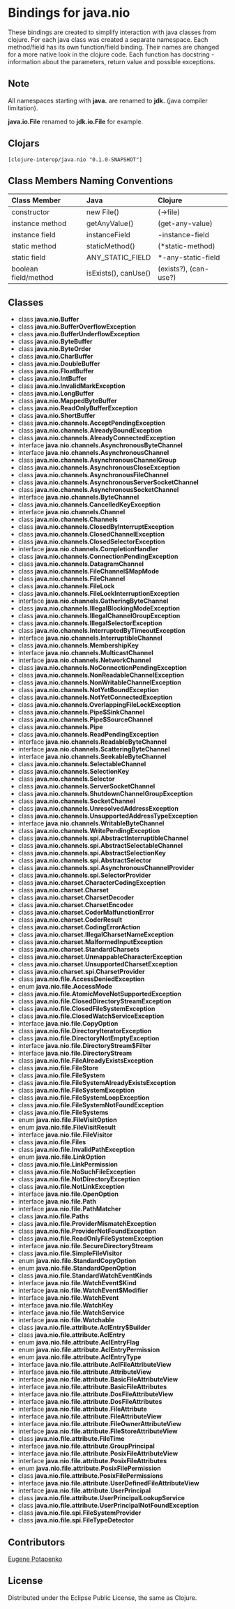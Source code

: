 # Bindings for java.nio

These bindings are created to simplify interaction with java classes from clojure.
For each java class was created a separate namespace.
Each method/field has its own function/field binding.
Their names are changed for a more native look in the clojure code. Each function has docstring - information about the parameters, return value and possible exceptions.

## Note

All namespaces starting with **java.** are renamed to **jdk.** (java compiler limitation). 

**java.io.File** renamed to **jdk.io.File** for example. 




## Clojars

```
[clojure-interop/java.nio "0.1.0-SNAPSHOT"]
```

## Class Members Naming Conventions

| Class Member | Java | Clojure |
|:--|:--|:--|
| constructor | new File() | (->file) |
| instance method | getAnyValue() | (get-any-value) |
| instance field | instanceField | -instance-field |
| static method | staticMethod() | (*static-method) |
| static field | ANY_STATIC_FIELD | *-any-static-field |
| boolean field/method | isExists(), canUse() | (exists?), (can-use?) |

## Classes

- class **java.nio.Buffer**
- class **java.nio.BufferOverflowException**
- class **java.nio.BufferUnderflowException**
- class **java.nio.ByteBuffer**
- class **java.nio.ByteOrder**
- class **java.nio.CharBuffer**
- class **java.nio.DoubleBuffer**
- class **java.nio.FloatBuffer**
- class **java.nio.IntBuffer**
- class **java.nio.InvalidMarkException**
- class **java.nio.LongBuffer**
- class **java.nio.MappedByteBuffer**
- class **java.nio.ReadOnlyBufferException**
- class **java.nio.ShortBuffer**
- class **java.nio.channels.AcceptPendingException**
- class **java.nio.channels.AlreadyBoundException**
- class **java.nio.channels.AlreadyConnectedException**
- interface **java.nio.channels.AsynchronousByteChannel**
- interface **java.nio.channels.AsynchronousChannel**
- class **java.nio.channels.AsynchronousChannelGroup**
- class **java.nio.channels.AsynchronousCloseException**
- class **java.nio.channels.AsynchronousFileChannel**
- class **java.nio.channels.AsynchronousServerSocketChannel**
- class **java.nio.channels.AsynchronousSocketChannel**
- interface **java.nio.channels.ByteChannel**
- class **java.nio.channels.CancelledKeyException**
- interface **java.nio.channels.Channel**
- class **java.nio.channels.Channels**
- class **java.nio.channels.ClosedByInterruptException**
- class **java.nio.channels.ClosedChannelException**
- class **java.nio.channels.ClosedSelectorException**
- interface **java.nio.channels.CompletionHandler**
- class **java.nio.channels.ConnectionPendingException**
- class **java.nio.channels.DatagramChannel**
- class **java.nio.channels.FileChannel$MapMode**
- class **java.nio.channels.FileChannel**
- class **java.nio.channels.FileLock**
- class **java.nio.channels.FileLockInterruptionException**
- interface **java.nio.channels.GatheringByteChannel**
- class **java.nio.channels.IllegalBlockingModeException**
- class **java.nio.channels.IllegalChannelGroupException**
- class **java.nio.channels.IllegalSelectorException**
- class **java.nio.channels.InterruptedByTimeoutException**
- interface **java.nio.channels.InterruptibleChannel**
- class **java.nio.channels.MembershipKey**
- interface **java.nio.channels.MulticastChannel**
- interface **java.nio.channels.NetworkChannel**
- class **java.nio.channels.NoConnectionPendingException**
- class **java.nio.channels.NonReadableChannelException**
- class **java.nio.channels.NonWritableChannelException**
- class **java.nio.channels.NotYetBoundException**
- class **java.nio.channels.NotYetConnectedException**
- class **java.nio.channels.OverlappingFileLockException**
- class **java.nio.channels.Pipe$SinkChannel**
- class **java.nio.channels.Pipe$SourceChannel**
- class **java.nio.channels.Pipe**
- class **java.nio.channels.ReadPendingException**
- interface **java.nio.channels.ReadableByteChannel**
- interface **java.nio.channels.ScatteringByteChannel**
- interface **java.nio.channels.SeekableByteChannel**
- class **java.nio.channels.SelectableChannel**
- class **java.nio.channels.SelectionKey**
- class **java.nio.channels.Selector**
- class **java.nio.channels.ServerSocketChannel**
- class **java.nio.channels.ShutdownChannelGroupException**
- class **java.nio.channels.SocketChannel**
- class **java.nio.channels.UnresolvedAddressException**
- class **java.nio.channels.UnsupportedAddressTypeException**
- interface **java.nio.channels.WritableByteChannel**
- class **java.nio.channels.WritePendingException**
- class **java.nio.channels.spi.AbstractInterruptibleChannel**
- class **java.nio.channels.spi.AbstractSelectableChannel**
- class **java.nio.channels.spi.AbstractSelectionKey**
- class **java.nio.channels.spi.AbstractSelector**
- class **java.nio.channels.spi.AsynchronousChannelProvider**
- class **java.nio.channels.spi.SelectorProvider**
- class **java.nio.charset.CharacterCodingException**
- class **java.nio.charset.Charset**
- class **java.nio.charset.CharsetDecoder**
- class **java.nio.charset.CharsetEncoder**
- class **java.nio.charset.CoderMalfunctionError**
- class **java.nio.charset.CoderResult**
- class **java.nio.charset.CodingErrorAction**
- class **java.nio.charset.IllegalCharsetNameException**
- class **java.nio.charset.MalformedInputException**
- class **java.nio.charset.StandardCharsets**
- class **java.nio.charset.UnmappableCharacterException**
- class **java.nio.charset.UnsupportedCharsetException**
- class **java.nio.charset.spi.CharsetProvider**
- class **java.nio.file.AccessDeniedException**
- enum **java.nio.file.AccessMode**
- class **java.nio.file.AtomicMoveNotSupportedException**
- class **java.nio.file.ClosedDirectoryStreamException**
- class **java.nio.file.ClosedFileSystemException**
- class **java.nio.file.ClosedWatchServiceException**
- interface **java.nio.file.CopyOption**
- class **java.nio.file.DirectoryIteratorException**
- class **java.nio.file.DirectoryNotEmptyException**
- interface **java.nio.file.DirectoryStream$Filter**
- interface **java.nio.file.DirectoryStream**
- class **java.nio.file.FileAlreadyExistsException**
- class **java.nio.file.FileStore**
- class **java.nio.file.FileSystem**
- class **java.nio.file.FileSystemAlreadyExistsException**
- class **java.nio.file.FileSystemException**
- class **java.nio.file.FileSystemLoopException**
- class **java.nio.file.FileSystemNotFoundException**
- class **java.nio.file.FileSystems**
- enum **java.nio.file.FileVisitOption**
- enum **java.nio.file.FileVisitResult**
- interface **java.nio.file.FileVisitor**
- class **java.nio.file.Files**
- class **java.nio.file.InvalidPathException**
- enum **java.nio.file.LinkOption**
- class **java.nio.file.LinkPermission**
- class **java.nio.file.NoSuchFileException**
- class **java.nio.file.NotDirectoryException**
- class **java.nio.file.NotLinkException**
- interface **java.nio.file.OpenOption**
- interface **java.nio.file.Path**
- interface **java.nio.file.PathMatcher**
- class **java.nio.file.Paths**
- class **java.nio.file.ProviderMismatchException**
- class **java.nio.file.ProviderNotFoundException**
- class **java.nio.file.ReadOnlyFileSystemException**
- interface **java.nio.file.SecureDirectoryStream**
- class **java.nio.file.SimpleFileVisitor**
- enum **java.nio.file.StandardCopyOption**
- enum **java.nio.file.StandardOpenOption**
- class **java.nio.file.StandardWatchEventKinds**
- interface **java.nio.file.WatchEvent$Kind**
- interface **java.nio.file.WatchEvent$Modifier**
- interface **java.nio.file.WatchEvent**
- interface **java.nio.file.WatchKey**
- interface **java.nio.file.WatchService**
- interface **java.nio.file.Watchable**
- class **java.nio.file.attribute.AclEntry$Builder**
- class **java.nio.file.attribute.AclEntry**
- enum **java.nio.file.attribute.AclEntryFlag**
- enum **java.nio.file.attribute.AclEntryPermission**
- enum **java.nio.file.attribute.AclEntryType**
- interface **java.nio.file.attribute.AclFileAttributeView**
- interface **java.nio.file.attribute.AttributeView**
- interface **java.nio.file.attribute.BasicFileAttributeView**
- interface **java.nio.file.attribute.BasicFileAttributes**
- interface **java.nio.file.attribute.DosFileAttributeView**
- interface **java.nio.file.attribute.DosFileAttributes**
- interface **java.nio.file.attribute.FileAttribute**
- interface **java.nio.file.attribute.FileAttributeView**
- interface **java.nio.file.attribute.FileOwnerAttributeView**
- interface **java.nio.file.attribute.FileStoreAttributeView**
- class **java.nio.file.attribute.FileTime**
- interface **java.nio.file.attribute.GroupPrincipal**
- interface **java.nio.file.attribute.PosixFileAttributeView**
- interface **java.nio.file.attribute.PosixFileAttributes**
- enum **java.nio.file.attribute.PosixFilePermission**
- class **java.nio.file.attribute.PosixFilePermissions**
- interface **java.nio.file.attribute.UserDefinedFileAttributeView**
- interface **java.nio.file.attribute.UserPrincipal**
- class **java.nio.file.attribute.UserPrincipalLookupService**
- class **java.nio.file.attribute.UserPrincipalNotFoundException**
- class **java.nio.file.spi.FileSystemProvider**
- class **java.nio.file.spi.FileTypeDetector**

## Contributors

[Eugene Potapenko](https://github.com/potapenko/)

## License

Distributed under the Eclipse Public License, the same as Clojure.

